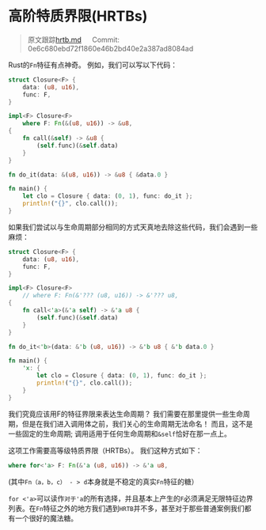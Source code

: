 # 高阶特质界限(HRTBs)

> 原文跟踪[hrtb.md](https://github.com/rust-lang-nursery/nomicon/blob/master/src/hrtb.md) &emsp; Commit: 0e6c680ebd72f1860e46b2bd40e2a387ad8084ad

Rust的`Fn`特征有点神奇。 例如，我们可以写以下代码：

```rust
struct Closure<F> {
    data: (u8, u16),
    func: F,
}

impl<F> Closure<F>
    where F: Fn(&(u8, u16)) -> &u8,
{
    fn call(&self) -> &u8 {
        (self.func)(&self.data)
    }
}

fn do_it(data: &(u8, u16)) -> &u8 { &data.0 }

fn main() {
    let clo = Closure { data: (0, 1), func: do_it };
    println!("{}", clo.call());
}
```

如果我们尝试以与生命周期部分相同的方式天真地去除这些代码，我们会遇到一些麻烦：

```rust
struct Closure<F> {
    data: (u8, u16),
    func: F,
}

impl<F> Closure<F>
    // where F: Fn(&'??? (u8, u16)) -> &'??? u8,
{
    fn call<'a>(&'a self) -> &'a u8 {
        (self.func)(&self.data)
    }
}

fn do_it<'b>(data: &'b (u8, u16)) -> &'b u8 { &'b data.0 }

fn main() {
    'x: {
        let clo = Closure { data: (0, 1), func: do_it };
        println!("{}", clo.call());
    }
}
```

我们究竟应该用F的特征界限来表达生命周期？ 我们需要在那里提供一些生命周期，但是在我们进入调用体之前，我们关心的生命周期无法命名！ 而且，这不是一些固定的生命周期; 调用适用于任何生命周期和`&self`恰好在那一点上。

这项工作需要高等级特质界限（HRTBs）。 我们这种方式如下：

```rust
where for<'a> F: Fn(&'a (u8, u16)) -> &'a u8,
```

(其中`Fn（a，b，c） - > d`本身就是不稳定的真实`Fn`特征的糖）

`for <'a>`可以读作`对于'a`的所有选择，并且基本上产生的`F`必须满足无限特征边界列表。在`Fn`特征之外的地方我们遇到`HRTB`并不多，甚至对于那些普通案例我们都有一个很好的魔法糖。
